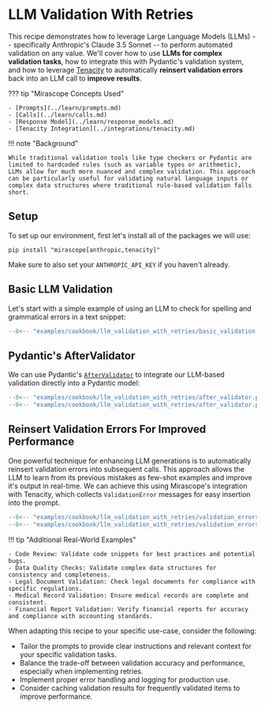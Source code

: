 # LLM Validation With Retries

This recipe demonstrates how to leverage Large Language Models (LLMs) -- specifically Anthropic's Claude 3.5 Sonnet -- to perform automated validation on any value. We'll cover how to use **LLMs for complex validation tasks**, how to integrate this with Pydantic's validation system, and how to leverage [Tenacity](https://tenacity.readthedocs.io/en/latest/) to automatically **reinsert validation errors** back into an LLM call to **improve results**.

??? tip "Mirascope Concepts Used"

    - [Prompts](../learn/prompts.md)
    - [Calls](../learn/calls.md)
    - [Response Model](../learn/response_models.md)
    - [Tenacity Integration](../integrations/tenacity.md)

!!! note "Background"

    While traditional validation tools like type checkers or Pydantic are limited to hardcoded rules (such as variable types or arithmetic), LLMs allow for much more nuanced and complex validation. This approach can be particularly useful for validating natural language inputs or complex data structures where traditional rule-based validation falls short.

## Setup

To set up our environment, first let's install all of the packages we will use:

```shell
pip install "mirascope[anthropic,tenacity]"
```

Make sure to also set your `ANTHROPIC_API_KEY` if you haven't already.

## Basic LLM Validation

Let's start with a simple example of using an LLM to check for spelling and grammatical errors in a text snippet:

```python
--8<-- "examples/cookbook/llm_validation_with_retries/basic_validation.py"
```

## Pydantic's AfterValidator

We can use Pydantic's [`AfterValidator`](https://docs.pydantic.dev/latest/api/functional_validators/#pydantic.functional_validators.AfterValidator) to integrate our LLM-based validation directly into a Pydantic model:

```python
--8<-- "examples/cookbook/llm_validation_with_retries/after_validator.py:1:4"
--8<-- "examples/cookbook/llm_validation_with_retries/after_validator.py:26:49"
```

## Reinsert Validation Errors For Improved Performance

One powerful technique for enhancing LLM generations is to automatically reinsert validation errors into subsequent calls. This approach allows the LLM to learn from its previous mistakes as few-shot examples and improve it's output in real-time. We can achieve this using Mirascope's integration with Tenacity, which collects `ValidationError` messages for easy insertion into the prompt.

```python
--8<-- "examples/cookbook/llm_validation_with_retries/validation_errors_with_retries.py:1:12"
--8<-- "examples/cookbook/llm_validation_with_retries/validation_errors_with_retries.py:32:72"
```

!!! tip "Additional Real-World Examples"

    - Code Review: Validate code snippets for best practices and potential bugs.
    - Data Quality Checks: Validate complex data structures for consistency and completeness.
    - Legal Document Validation: Check legal documents for compliance with specific regulations.
    - Medical Record Validation: Ensure medical records are complete and consistent.
    - Financial Report Validation: Verify financial reports for accuracy and compliance with accounting standards.

When adapting this recipe to your specific use-case, consider the following:

- Tailor the prompts to provide clear instructions and relevant context for your specific validation tasks.
- Balance the trade-off between validation accuracy and performance, especially when implementing retries.
- Implement proper error handling and logging for production use.
- Consider caching validation results for frequently validated items to improve performance.
